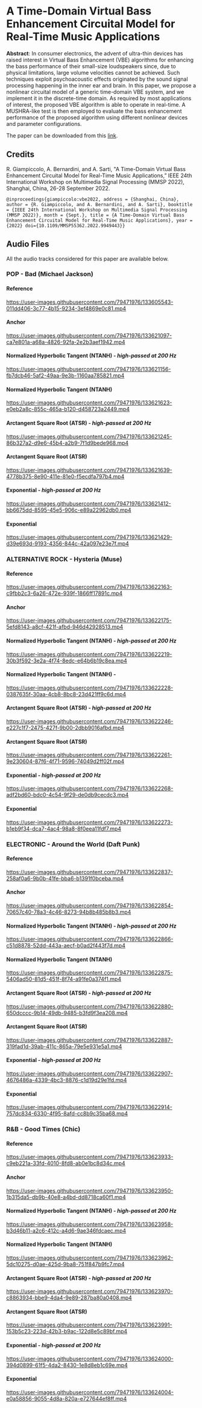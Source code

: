 # A Time-Domain Virtual Bass Enhancement Circuital Model for Real-Time Music Applications

**Abstract**: In consumer electronics, the advent of ultra-thin devices has raised interest in Virtual Bass Enhancement (VBE) algorithms for enhancing the bass performance of their small-size loudspeakers since, due to physical limitations, large volume velocities cannot be achieved. Such techniques exploit psychoacoustic effects originated by the sound signal processing happening in the inner ear and brain. In this paper, we propose a nonlinear circuital model of a generic time-domain VBE system, and we implement it in the discrete-time domain. As required by most applications of interest, the proposed VBE algorithm is able to operate in real-time. A MUSHRA-like test is then employed to evaluate the bass enhancement performance of the proposed algorithm using different nonlinear devices and parameter configurations.

The paper can be downloaded from this [link](https://ieeexplore.ieee.org/document/9949443).

## Credits

R. Giampiccolo, A. Bernardini, and A. Sarti, "A Time-Domain Virtual Bass Enhancement Circuital Model for Real-Time Music Applications,” IEEE 24th International Workshop on Multimedia Signal Processing (MMSP 2022), Shanghai, China, 26-28 September 2022.

`@inproceedings{giampiccolo:vbe2022,
    address = {Shanghai, China},
    author = {R. Giampiccolo, and A. Bernardini, and A. Sarti},
    booktitle = {IEEE 24th International Workshop on Multimedia Signal Processing (MMSP 2022)},
    month = {Sept.},
    title = {A Time-Domain Virtual Bass Enhancement Circuital Model for Real-Time Music Applications},
    year = {2022}
    doi={10.1109/MMSP55362.2022.9949443}}`
    
## Audio Files

All the audio tracks considered for this paper are available below.

### POP - Bad (Michael Jackson)
#### Reference
https://user-images.githubusercontent.com/79471976/133605543-011dd406-3c77-4b15-9234-3ef4869e0c81.mp4
#### Anchor
https://user-images.githubusercontent.com/79471976/133621097-ca7e801a-a68a-4826-92fa-2e2b3aef1942.mp4
#### Normalized Hyperbolic Tangent (NTANH) - _high-passed at 200 Hz_
https://user-images.githubusercontent.com/79471976/133621156-fb7dcb46-5af2-49aa-9e3b-1160aa785821.mp4
#### Normalized Hyperbolic Tangent (NTANH)
https://user-images.githubusercontent.com/79471976/133621623-e0eb2a8c-855c-465a-b120-d458723a2449.mp4
#### Arctangent Square Root (ATSR) - _high-passed at 200 Hz_
https://user-images.githubusercontent.com/79471976/133621245-86b327a2-d9e6-45b4-a2b9-7f1d9bede968.mp4
#### Arctangent Square Root (ATSR)
https://user-images.githubusercontent.com/79471976/133621639-4778b375-8e90-411e-81e0-f5ecdfa797b4.mp4
#### Exponential - _high-passed at 200 Hz_
https://user-images.githubusercontent.com/79471976/133621412-bb6675dd-8595-45e5-906c-e89a22962db0.mp4
#### Exponential
https://user-images.githubusercontent.com/79471976/133621429-d39e693d-9193-4356-844c-42a097e23e7f.mp4



### ALTERNATIVE ROCK - Hysteria (Muse)
#### Reference
https://user-images.githubusercontent.com/79471976/133622163-c9fbb2c3-6a26-472e-939f-1866ff17891c.mp4
#### Anchor
https://user-images.githubusercontent.com/79471976/133622175-5efd8143-a8cf-421f-afbd-946d42928513.mp4
#### Normalized Hyperbolic Tangent (NTANH) - _high-passed at 200 Hz_
https://user-images.githubusercontent.com/79471976/133622219-30b3f592-3e2a-4f74-8edc-e64b6b19c8ea.mp4
#### Normalized Hyperbolic Tangent (NTANH) -
https://user-images.githubusercontent.com/79471976/133622228-0387635f-30aa-4cb8-8bc8-23d421ff9c6d.mp4
#### Arctangent Square Root (ATSR) - _high-passed at 200 Hz_
https://user-images.githubusercontent.com/79471976/133622246-e227c1f7-2475-427f-9b00-2dbb9016afbd.mp4
#### Arctangent Square Root (ATSR)
https://user-images.githubusercontent.com/79471976/133622261-9e230604-87f6-4f71-9596-74049d2ff02f.mp4
#### Exponential - _high-passed at 200 Hz_
https://user-images.githubusercontent.com/79471976/133622268-adf2bd60-bdc0-4c54-9f29-de0db9cecdc3.mp4
#### Exponential
https://user-images.githubusercontent.com/79471976/133622273-b1eb9f34-dca7-4ac4-98a8-8f0eea11fdf7.mp4



### ELECTRONIC - Around the World (Daft Punk)
#### Reference
https://user-images.githubusercontent.com/79471976/133622837-258af0a6-9b0b-41fe-bba6-b1391f0bceba.mp4
#### Anchor
https://user-images.githubusercontent.com/79471976/133622854-70657c40-78a3-4c46-8273-94b8b485b8b3.mp4
#### Normalized Hyperbolic Tangent (NTANH) - _high-passed at 200 Hz_
https://user-images.githubusercontent.com/79471976/133622866-c51d8878-52dd-443a-aecf-b0ad2f443f7d.mp4
#### Normalized Hyperbolic Tangent (NTANH)
https://user-images.githubusercontent.com/79471976/133622875-5406ad50-81d5-451f-8f74-a91fe0a374f1.mp4
#### Arctangent Square Root (ATSR) - _high-passed at 200 Hz_
https://user-images.githubusercontent.com/79471976/133622880-650dcccc-9b14-49db-9485-b3fd9f3ea208.mp4
#### Arctangent Square Root (ATSR)
https://user-images.githubusercontent.com/79471976/133622887-319fad1d-39ab-411c-865a-79e5e931e5a1.mp4
#### Exponential - _high-passed at 200 Hz_
https://user-images.githubusercontent.com/79471976/133622907-4676486a-4339-4bc3-8876-c1d19d29e1fd.mp4
#### Exponential
https://user-images.githubusercontent.com/79471976/133622914-757dc834-6330-4f95-8afd-cc8b9c35ba68.mp4



### R&B - Good Times (Chic)
#### Reference
https://user-images.githubusercontent.com/79471976/133623933-c9eb221a-33fd-4010-8fd8-ab0e1bc8d34c.mp4
#### Anchor
https://user-images.githubusercontent.com/79471976/133623950-1b315da5-db9b-40e8-a4bd-dd8718ca60f1.mp4
#### Normalized Hyperbolic Tangent (NTANH) - _high-passed at 200 Hz_
https://user-images.githubusercontent.com/79471976/133623958-b3d46b11-a2c6-412c-a4d6-9ae346fdcaec.mp4
#### Normalized Hyperbolic Tangent (NTANH)
https://user-images.githubusercontent.com/79471976/133623962-5dc10275-d0ae-425d-9ba8-751f847b9fc7.mp4
#### Arctangent Square Root (ATSR) - _high-passed at 200 Hz_
https://user-images.githubusercontent.com/79471976/133623970-c8863934-bbe9-4da4-9e89-287ba80a0408.mp4
#### Arctangent Square Root (ATSR)
https://user-images.githubusercontent.com/79471976/133623991-153b5c23-223d-42b3-b9ac-122d8e5c89bf.mp4
#### Exponential - _high-passed at 200 Hz_
https://user-images.githubusercontent.com/79471976/133624000-394d0899-61f5-4da2-8430-1e8d8eb1c69e.mp4
#### Exponential
https://user-images.githubusercontent.com/79471976/133624004-e0a58856-9055-4d8a-820a-e727644ef8ff.mp4


